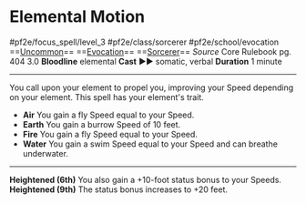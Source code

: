 # Elemental Motion
#pf2e/focus_spell/level_3 #pf2e/class/sorcerer #pf2e/school/evocation 
==[Uncommon](../../../../../TTRPGShare-Pathfinder-2E-Vault/rules/traits/uncommon.md)== ==[Evocation](../../../../../TTRPGShare-Pathfinder-2E-Vault/rules/traits/evocation.md)== ==[Sorcerer](../../../../../TTRPGShare-Pathfinder-2E-Vault/rules/traits/sorcerer.md)==
*Source* Core Rulebook pg. 404 3.0
**Bloodline** elemental
**Cast** ►► somatic, verbal
**Duration** 1 minute

---
You call upon your element to propel you, improving your Speed depending on your element. This spell has your element's trait.
- **Air** You gain a fly Speed equal to your Speed.
- **Earth** You gain a burrow Speed of 10 feet.
- **Fire** You gain a fly Speed equal to your Speed.
- **Water** You gain a swim Speed equal to your Speed and can breathe underwater.

<hr>

**Heightened (6th)** You also gain a +10-foot status bonus to your Speeds.
**Heightened (9th)** The status bonus increases to +20 feet.